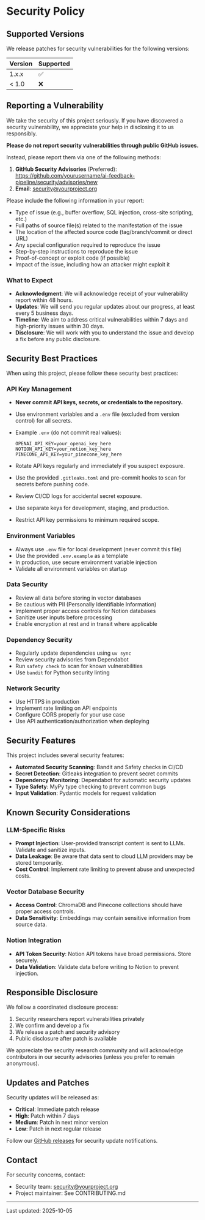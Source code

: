 # Security Policy

## Supported Versions

We release patches for security vulnerabilities for the following versions:

| Version | Supported          |
| ------- | ------------------ |
| 1.x.x   | :white_check_mark: |
| < 1.0   | :x:                |

## Reporting a Vulnerability

We take the security of this project seriously. If you have discovered a security vulnerability, we appreciate your help in disclosing it to us responsibly.

**Please do not report security vulnerabilities through public GitHub issues.**

Instead, please report them via one of the following methods:

1. **GitHub Security Advisories** (Preferred): https://github.com/yourusername/ai-feedback-pipeline/security/advisories/new
2. **Email**: security@yourproject.org

Please include the following information in your report:

- Type of issue (e.g., buffer overflow, SQL injection, cross-site scripting, etc.)
- Full paths of source file(s) related to the manifestation of the issue
- The location of the affected source code (tag/branch/commit or direct URL)
- Any special configuration required to reproduce the issue
- Step-by-step instructions to reproduce the issue
- Proof-of-concept or exploit code (if possible)
- Impact of the issue, including how an attacker might exploit it

### What to Expect

- **Acknowledgment**: We will acknowledge receipt of your vulnerability report within 48 hours.
- **Updates**: We will send you regular updates about our progress, at least every 5 business days.
- **Timeline**: We aim to address critical vulnerabilities within 7 days and high-priority issues within 30 days.
- **Disclosure**: We will work with you to understand the issue and develop a fix before any public disclosure.

## Security Best Practices

When using this project, please follow these security best practices:

### API Key Management

- **Never commit API keys, secrets, or credentials to the repository.**
- Use environment variables and a `.env` file (excluded from version control) for all secrets.
- Example `.env` (do not commit real values):

	```env
	OPENAI_API_KEY=your_openai_key_here
	NOTION_API_KEY=your_notion_key_here
	PINECONE_API_KEY=your_pinecone_key_here
	```
- Rotate API keys regularly and immediately if you suspect exposure.
- Use the provided `.gitleaks.toml` and pre-commit hooks to scan for secrets before pushing code.
- Review CI/CD logs for accidental secret exposure.
- Use separate keys for development, staging, and production.
- Restrict API key permissions to minimum required scope.

### Environment Variables

- Always use `.env` file for local development (never commit this file)
- Use the provided `.env.example` as a template
- In production, use secure environment variable injection
- Validate all environment variables on startup

### Data Security

- Review all data before storing in vector databases
- Be cautious with PII (Personally Identifiable Information)
- Implement proper access controls for Notion databases
- Sanitize user inputs before processing
- Enable encryption at rest and in transit where applicable

### Dependency Security

- Regularly update dependencies using `uv sync`
- Review security advisories from Dependabot
- Run `safety check` to scan for known vulnerabilities
- Use `bandit` for Python security linting

### Network Security

- Use HTTPS in production
- Implement rate limiting on API endpoints
- Configure CORS properly for your use case
- Use API authentication/authorization when deploying

## Security Features

This project includes several security features:

- **Automated Security Scanning**: Bandit and Safety checks in CI/CD
- **Secret Detection**: Gitleaks integration to prevent secret commits
- **Dependency Monitoring**: Dependabot for automatic security updates
- **Type Safety**: MyPy type checking to prevent common bugs
- **Input Validation**: Pydantic models for request validation

## Known Security Considerations

### LLM-Specific Risks

- **Prompt Injection**: User-provided transcript content is sent to LLMs. Validate and sanitize inputs.
- **Data Leakage**: Be aware that data sent to cloud LLM providers may be stored temporarily.
- **Cost Control**: Implement rate limiting to prevent abuse and unexpected costs.

### Vector Database Security

- **Access Control**: ChromaDB and Pinecone collections should have proper access controls.
- **Data Sensitivity**: Embeddings may contain sensitive information from source data.

### Notion Integration

- **API Token Security**: Notion API tokens have broad permissions. Store securely.
- **Data Validation**: Validate data before writing to Notion to prevent injection.

## Responsible Disclosure

We follow a coordinated disclosure process:

1. Security researchers report vulnerabilities privately
2. We confirm and develop a fix
3. We release a patch and security advisory
4. Public disclosure after patch is available

We appreciate the security research community and will acknowledge contributors in our security advisories (unless you prefer to remain anonymous).

## Updates and Patches

Security updates will be released as:

- **Critical**: Immediate patch release
- **High**: Patch within 7 days
- **Medium**: Patch in next minor version
- **Low**: Patch in next regular release

Follow our [GitHub releases](https://github.com/yourusername/ai-feedback-pipeline/releases) for security update notifications.

## Contact

For security concerns, contact:
- Security team: security@yourproject.org
- Project maintainer: See CONTRIBUTING.md

---

Last updated: 2025-10-05
